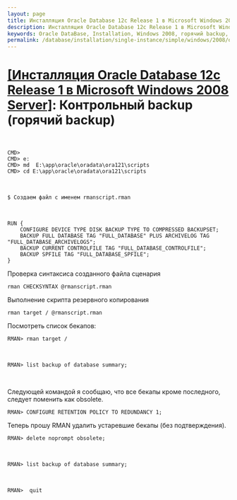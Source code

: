 ```yaml
---
layout: page
title: Инсталляция Oracle Database 12c Release 1 в Microsoft Windows 2008 Server - Контрольный backup (горячий backup)
description: Инсталляция Oracle Database 12c Release 1 в Microsoft Windows 2008 Server - Контрольный backup (горячий backup)
keywords: Oracle DataBase, Installation, Windows 2008, горячий backup, hot backup
permalink: /database/installation/single-instance/simple/windows/2008/oracle/12.1/oracle-final-hot-backup/
---
```


# <a href="/database/installation/single-instance/simple/windows/2008/oracle/12.1/">[Инсталляция Oracle Database 12c Release 1 в Microsoft Windows 2008 Server]</a>: Контрольный backup (горячий backup)

<br/>

    CMD>
    CMD> e:
    CMD> md  E:\app\oracle\oradata\ora121\scripts
    CMD> cd E:\app\oracle\oradata\ora121\scripts

<br/>

    $ Создаем файл с именем rmanscript.rman

<br/>

```
RUN {
	CONFIGURE DEVICE TYPE DISK BACKUP TYPE TO COMPRESSED BACKUPSET;
	BACKUP FULL DATABASE TAG "FULL_DATABASE" PLUS ARCHIVELOG TAG "FULL_DATABASE_ARCHIVELOGS";
	BACKUP CURRENT CONTROLFILE TAG "FULL_DATABASE_CONTROLFILE";
	BACKUP SPFILE TAG "FULL_DATABASE_SPFILE";
}
```

Проверка синтаксиса созданного файла сценария

    rman CHECKSYNTAX @rmanscript.rman

Выполнение скрипта резервного копирования

    rman target / @rmanscript.rman

Посмотреть список бекапов:

    RMAN> rman target /

<br/>

    RMAN> list backup of database summary;

<br/>

Следующей командой я сообщаю, что все бекапы кроме последного, следует поменить как obsolete.

    RMAN> CONFIGURE RETENTION POLICY TO REDUNDANCY 1;

Теперь прошу RMAN удалить устаревшие бекапы (без подтверждения).

    RMAN> delete noprompt obsolete;

<br/>

    RMAN> list backup of database summary;

<br/>

    RMAN>  quit
